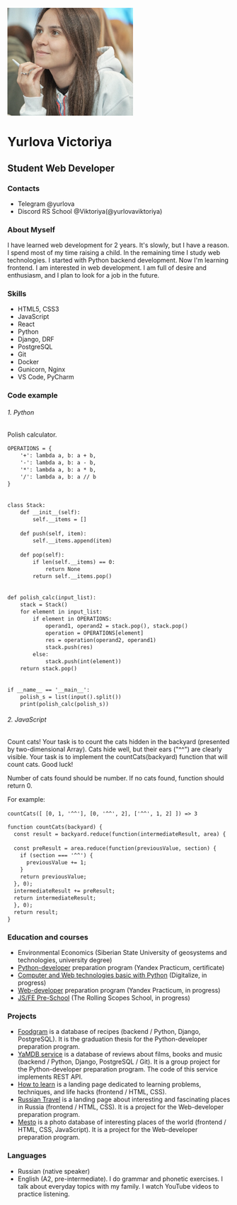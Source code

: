 ![Victoria's photo](./images/my-photo.jpg)
# Yurlova Victoriya

## Student Web Developer


### Contacts
* Telegram @yurlova
* Discord RS School @Viktoriya(@yurlovaviktoriya)


### About Myself

I have learned web development for 2 years. It's slowly, but I have a reason. I spend most of my time raising a child.
In the remaining time I study web technologies. I started with Python backend development. Now I'm learning frontend.
I am interested in web development. I am full of desire and enthusiasm, and I plan to look for a job in the future.


### Skills

 * HTML5, CSS3
 * JavaScript
 * React
 * Python
 * Django, DRF
 * PostgreSQL
 * Git
 * Docker
 * Gunicorn, Nginx
 * VS Code, PyCharm

 
### Code example

###### 1. Python

Polish calculator.

```
OPERATIONS = {
    '+': lambda a, b: a + b,
    '-': lambda a, b: a - b,
    '*': lambda a, b: a * b,
    '/': lambda a, b: a // b
}


class Stack:
    def __init__(self):
        self.__items = []

    def push(self, item):
        self.__items.append(item)

    def pop(self):
        if len(self.__items) == 0:
            return None
        return self.__items.pop()


def polish_calc(input_list):
    stack = Stack()
    for element in input_list:
        if element in OPERATIONS:
            operand1, operand2 = stack.pop(), stack.pop()
            operation = OPERATIONS[element]
            res = operation(operand2, operand1)
            stack.push(res)
        else:
            stack.push(int(element))
    return stack.pop()


if __name__ == '__main__':
    polish_s = list(input().split())
    print(polish_calc(polish_s))
```



###### 2. JavaScript

Count cats!
Your task is to count the cats hidden in the backyard (presented by two-dimensional Array).
Cats hide well, but their ears ("^^") are clearly visible.
Your task is to implement the countCats(backyard) function that will count cats. Good luck!

Number of cats found should be number. If no cats found, function should return 0.

For example:

`countCats([ [0, 1, '^^'], [0, '^^', 2], ['^^', 1, 2] ]) => 3`

```
function countCats(backyard) {
  const result = backyard.reduce(function(intermediateResult, area) {  
  
  const preResult = area.reduce(function(previousValue, section) {  
    if (section === '^^') {  
      previousValue += 1;  
    }  
    return previousValue;  
  }, 0);  
  intermediateResult += preResult;  
  return intermediateResult;  
  }, 0);  
  return result;
}
```


### Education and courses
* Environmental Economics (Siberian State University of geosystems and technologies, university
degree)
* [Python-developer](https://practicum.yandex.ru/backend-developer/) preparation program (Yandex Practicum, certificate)
* [Computer and Web technologies basic with Python](https://stepik.org/course/96018/) (Digitalize, in progress)
* [Web-developer](https://practicum.yandex.ru/web/) preparation program (Yandex Practicum, in progress)
* [JS/FE Pre-School](https://rs.school/js-stage0/) (The Rolling Scopes School, in progress)


### Projects

* [Foodgram](https://github.com/yurlovaviktoriya/foodgram-project) is a database of recipes (backend / Python, Django,
PostgreSQL). It is the graduation thesis for the Python-developer preparation program.
* [YaMDB service](https://github.com/yurlovaviktoriya/yamdb_final) is a database of reviews about films, books and music
(backend / Python, Django, PostgreSQL / Git). It is a group project for the Python-developer
preparation program. The code of this service implements REST API.
* [How to learn](https://github.com/yurlovaviktoriya/how-to-learn) is a landing page dedicated to learning problems,
techniques, and life hacks (frontend / HTML, CSS).
* [Russian Travel](https://github.com/yurlovaviktoriya/russian-travel) is a landing page about interesting and
fascinating places in Russia (frontend / HTML, CSS). It is a project for the Web-developer preparation program.
* [Mesto](https://github.com/yurlovaviktoriya/mesto) is a photo database of interesting places of the world (frontend /
HTML, CSS, JavaScript). It is a project for the Web-developer preparation program.


### Languages

* Russian (native speaker)
* English (A2, pre-intermediate). I do grammar and phonetic exercises. I talk about everyday topics with my family. I
watch YouTube videos to practice listening.
